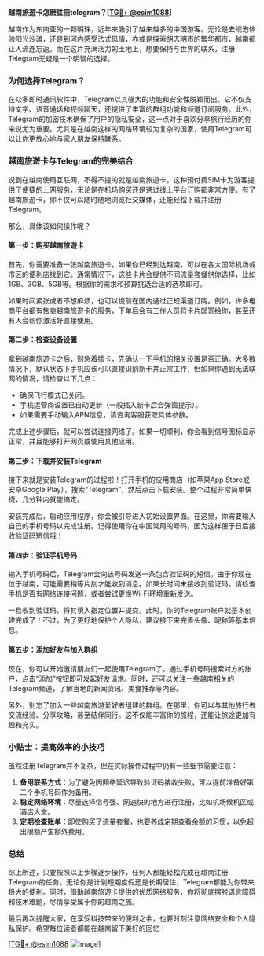 **越南旅遊卡怎麽註冊telegram？[[TG💪+ @esim1088](https://t.me/s/esim1088)]**

越南作为东南亚的一颗明珠，近年来吸引了越来越多的中国游客。无论是去岘港体验阳光沙滩，还是到河内感受法式风情，亦或是探索胡志明市的繁华都市，越南都让人流连忘返。而在这片充满活力的土地上，想要保持与世界的联系，注册Telegram无疑是一个明智的选择。

### **为何选择Telegram？**

在众多即时通讯软件中，Telegram以其强大的功能和安全性脱颖而出。它不仅支持文字、语音通话和视频聊天，还提供了丰富的群组功能和频道订阅服务。此外，Telegram的加密技术确保了用户的隐私安全，这一点对于喜欢分享旅行经历的你来说尤为重要。尤其是在越南这样的网络环境较为复杂的国家，使用Telegram可以让你更放心地与家人朋友保持联系。

### **越南旅遊卡与Telegram的完美结合**

说到在越南使用互联网，不得不提的就是越南旅遊卡。这种预付费SIM卡为游客提供了便捷的上网服务，无论是在机场购买还是通过线上平台订购都非常方便。有了越南旅遊卡，你不仅可以随时随地浏览社交媒体，还能轻松下载并注册Telegram。

那么，具体该如何操作呢？

#### **第一步：购买越南旅遊卡**

首先，你需要准备一张越南旅遊卡。如果你已经到达越南，可以在各大国际机场或市区的便利店找到它。通常情况下，这些卡片会提供不同流量套餐供你选择，比如1GB、3GB、5GB等。根据你的需求和预算挑选合适的选项即可。

如果时间紧张或者不想麻烦，也可以提前在国内通过正规渠道订购。例如，许多电商平台都有售卖越南旅遊卡的服务，下单后会有工作人员将卡片邮寄给你，甚至还有人会帮你激活好直接使用。

#### **第二步：检查设备设置**

拿到越南旅遊卡之后，别急着插卡，先确认一下手机的相关设置是否正确。大多数情况下，默认状态下手机应该可以直接识别新卡并正常工作，但如果你遇到无法联网的情况，请检查以下几点：

- 确保飞行模式已关闭。
- 手机运营商设置已自动更新（一般插入新卡后会弹窗提示）。
- 如果需要手动输入APN信息，请咨询客服获取具体参数。

完成上述步骤后，就可以尝试连接网络了。如果一切顺利，你会看到信号图标显示正常，并且能够打开网页或使用其他应用。

#### **第三步：下载并安装Telegram**

接下来就是安装Telegram的过程啦！打开手机的应用商店（如苹果App Store或安卓Google Play），搜索“Telegram”，然后点击下载安装。整个过程非常简单快捷，几分钟内就能搞定。

安装完成后，启动应用程序，你会被引导进入初始设置界面。在这里，你需要输入自己的手机号码以完成注册。记得使用你在中国常用的号码，因为这样便于日后接收验证码短信哦！

#### **第四步：验证手机号码**

输入手机号码后，Telegram会向该号码发送一条包含验证码的短信。由于你现在位于越南，可能需要稍等片刻才能收到消息。如果长时间未接收到验证码，请检查手机是否有网络连接问题，或者尝试更换Wi-Fi环境重新发送。

一旦收到验证码，将其填入指定位置并提交。此时，你的Telegram账户就基本创建完成了！不过，为了更好地保护个人隐私，建议接下来完善头像、昵称等基本信息。

#### **第五步：添加好友与加入群组**

现在，你可以开始邀请朋友们一起使用Telegram了。通过手机号码搜索对方的账户，点击“添加”按钮即可发起好友请求。同时，还可以关注一些越南相关的Telegram频道，了解当地的新闻资讯、美食推荐等内容。

另外，别忘了加入一些越南旅游爱好者组建的群组。在那里，你可以与其他旅行者交流经验、分享攻略，甚至结伴同行。这不仅能丰富你的旅程，还能让旅途更加有趣和充实。

### **小贴士：提高效率的小技巧**

虽然注册Telegram并不复杂，但在实际操作过程中仍有一些细节需要注意：

1. **备用联系方式**：为了避免因网络延迟导致验证码接收失败，可以提前准备好第二个手机号码作为备用。
2. **稳定网络环境**：尽量选择信号强、网速快的地方进行注册，比如机场候机区或酒店大堂。
3. **定期检查账单**：即使购买了流量套餐，也要养成定期查看余额的习惯，以免超出限额产生额外费用。

### **总结**

综上所述，只要按照以上步骤逐步操作，任何人都能轻松完成在越南注册Telegram的任务。无论你是计划短期度假还是长期居住，Telegram都能为你带来极大的便利。同时，借助越南旅遊卡提供的优质网络服务，你将彻底摆脱语言障碍和技术难题，尽情享受属于你的越南之旅。

最后再次提醒大家，在享受科技带来的便利之余，也要时刻注意网络安全和个人隐私保护。希望每位读者都能在越南留下美好的回忆！

[[TG💪+ @esim1088](https://t.me/s/esim1088) ![Image](https://i.postimg.cc/4NQfJmqS/Snipaste-2025-05-13-00-14-12.png)]